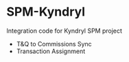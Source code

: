 # SPM-Kyndryl
Integration code for Kyndryl SPM project

* T&Q to Commissions Sync
* Transaction Assignment

